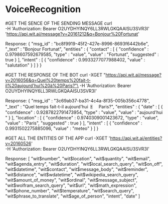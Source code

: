 # VoiceRecognition

#GET THE SENCE OF THE SENDING MESSAGE
curl \
   -H 'Authorization: Bearer O2UYDHYINQY6LL3RWLGKQAAISU3SVR3I' \
   'https://api.wit.ai/message?v=20161212&q=Bonjour%20Fortunat'
   
Response:
{
  "msg_id" : "bc8f9919-45f2-427e-8996-8693f6442b6e",
  "_text" : "Bonjour Fortunat",
  "entities" : {
    "contact" : [ {
      "confidence" : 0.9798607592679585,
      "type" : "value",
      "value" : "Fortunat",
      "suggested" : true
    } ],
    "intent" : [ {
      "confidence" : 0.9933277077988402,
      "value" : "salutation"
    } ]
  }
}

#GET THE RESPONSE OF THE BOT
curl -XGET "https://api.wit.ai/message?v=2016056&q=Quel%20temps%20fait-t-il%20aujourd'hui%20à%20Paris?"\
-H 'Authorization: Bearer O2UYDHYINQY6LL3RWLGKQAAISU3SVR3I'

Response:
{
  "msg_id" : "3c69ab37-ba31-4c4a-8f35-005b356c4778",
  "_text" : "Quel temps fait-t-il aujourd'hui ￃﾠ Paris?",
  "entities" : {
    "date" : [ {
      "confidence" : 0.9287822791473954,
      "type" : "value",
      "value" : "aujourd'hui "
    } ],
    "location" : [ {
      "confidence" : 0.9740309001423672,
      "type" : "value",
      "value" : "Paris",
      "suggested" : true
    } ],
    "intent" : [ {
      "confidence" : 0.9931502275885096,
      "value" : "meteo"
    } ]
  }

#GET ALL THE ENTITIES OF THE APP
curl -XGET 'https://api.wit.ai/entities?v=20160526' \
-H 'Authorization: Bearer O2UYDHYINQY6LL3RWLGKQAAISU3SVR3I'

Response:
[ "wit$number", "wit$location", "wit$quantity", "wit$email", "wit$agenda_entry", "wit$duration", "wit$local_search_query", "wit$on_off", "wit$datetime", "wit$contact", "wit$message_body", "wit$reminder", "wit$distance", "wit$wdatetime", "wit$wikipedia_search_query", "wit$amount_of_money", "wit$ordinal", "wit$message_subject", "wit$wolfram_search_query", "wit$url", "wit$math_expression", "wit$phone_number", "wit$temperature", "wit$search_query", "wit$phrase_to_translate", "wit$age_of_person", "intent", "date" ]
